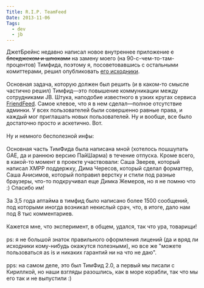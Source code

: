 ```yaml
---
Title: R.I.P. TeamFeed
Date: 2013-11-06
Tags: 
  - dev
  - jb
---
```


<div class="text">ДжетБрейнс недавно написал новое внутреннее приложение <s>с блекджеком и шлюхами</s> на замену моего (на 90-с-чем-то-там-процентов) Тимфида, поэтому я, посоветовавшись с остальными комиттерами, решил опубликовать <a href="http://hg.alexeypegov.com/jetbrains-feed">его исходники</a>.<br /><br />
Основная задача, которую должен был решить (и в каком-то смысле частично решил) Тимфид—это повышение коммуникации между сотрудниками JB. Штука, наподобие известного в узких кругах сервиса <a href="http://friendfeed.com">FriendFeed</a>. Самое клевое, что я в нем сделал—полное отсутствие админки. У всех пользователей были совершенно равные права, и каждый мог приглашать новых пользователей. Ну и вообще, все было достаточно просто и аскетично. Вот.<br /><br />
Ну и немного бесполезной инфы:<br /><br />
Основная часть ТимФида была написана мной (хотелось пошшупать GAE, да и раннюю версию ПайШарма) в течение отпуска. Кроме всего, в какой-то момент в проекте участвовали: Саша Зверев, который написал XMPP поддержку, Дима Чересов, который сделал форматтер, Саша Анисимов, который поправил верстку и стили под разные браузеры, что-то подкручивал еще Димка Жемеров, но я не помню что :) Спасибо им!<br /><br />
За 3,5 года аптайма в тимфид было написано более 1500 сообщений, под которыми иногда возникал некислый срач, что, в итоге, дало нам под 8 тыс комментариев.<br /><br />
Кажется мне, что эксперимент, в общем, удался, так что ура, товарищи!<br /><br />
ps: я не большой знаток правильного оформления лицений (да и вряд ли исходники кому-нибудь окажутся полезными), но все же "можете пользоваться as is и никаких гарантий ни на что не даю".<br /><br />
pps: на самом деле, это был ТимФид 2.0, а первый мы писали с Кириллкой, но наши взгляды разошлись, как в море корабли, так что мы его так и не выпустили :)
</div>